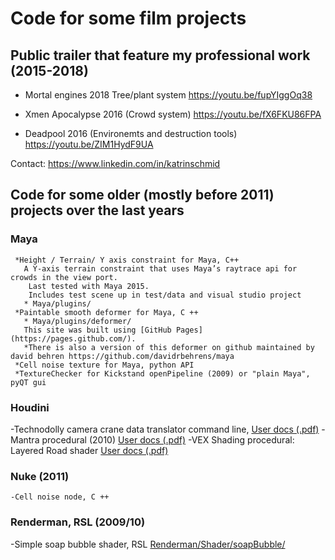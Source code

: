 # Code for some film projects

## Public trailer that feature my professional work (2015-2018)

- Mortal engines 2018 Tree/plant system 
https://youtu.be/fupYIggOq38
        
- Xmen Apocalypse 2016 (Crowd system) 
https://youtu.be/fX6FKU86FPA
        
- Deadpool 2016 (Environemts and destruction tools) 
https://youtu.be/ZIM1HydF9UA
        

Contact: https://www.linkedin.com/in/katrinschmid

## Code for some older (mostly before 2011) projects over the last years 
### Maya

     *Height / Terrain/ Y axis constraint for Maya, C++
       A Y-axis terrain constraint that uses Maya’s raytrace api for crowds in the view port.
        Last tested with Maya 2015.
        Includes test scene up in test/data and visual studio project
       * Maya/plugins/
     *Paintable smooth deformer for Maya, C ++
       * Maya/plugins/deformer/
       This site was built using [GitHub Pages](https://pages.github.com/).
       *There is also a version of this deformer on github maintained by david behren https://github.com/davidrbehrens/maya 
     *Cell noise texture for Maya, python API
     *TextureChecker for Kickstand openPipeline (2009) or "plain Maya", pyQT gui

###  Houdini

-Technodolly camera crane data translator 
      command line, [User docs (.pdf)](Houdini/python/cgiToChan_doc.pdf)
-Mantra procedural (2010) [User docs (.pdf)](Houdini/python/cgiToChan_doc.pdf)
-VEX Shading procedural: Layered Road shader [User docs (.pdf)](Houdini/python/cgiToChan_doc.pdf)

###  Nuke (2011)

    -Cell noise node, C ++

###  Renderman, RSL (2009/10)

-Simple soap bubble shader, RSL
[Renderman/Shader/soapBubble/](Renderman/Shader/soapBubble/)


